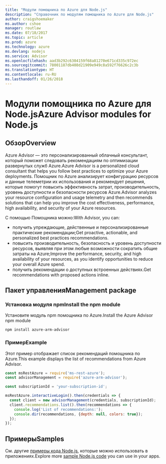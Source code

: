 ```yaml
---
title: "Модули помощника по Azure для Node.js"
description: "Справочник по модулям помощника по Azure для Node.js"
author: craigshoemaker
ms.author: cshoe
manager: routlaw
ms.date: 07/18/2017
ms.topic: article
ms.prod: azure
ms.technology: azure
ms.devlang: nodejs
ms.service: Advisor
ms.openlocfilehash: aad3b292c6304159f68a81270e671cd335c972ec
ms.sourcegitcommit: 78001187db408d21909e949c8a592f76626c2c3b
ms.translationtype: HT
ms.contentlocale: ru-RU
ms.lasthandoff: 01/26/2018
---
```

# <a name="azure-advisor-modules-for-nodejs"></a><span data-ttu-id="6861b-103">Модули помощника по Azure для Node.js</span><span class="sxs-lookup"><span data-stu-id="6861b-103">Azure Advisor modules for Node.js</span></span>

## <a name="overview"></a><span data-ttu-id="6861b-104">Обзор</span><span class="sxs-lookup"><span data-stu-id="6861b-104">Overview</span></span>

<span data-ttu-id="6861b-105">Azure Advisor — это персонализированный облачный консультант, который поможет следовать рекомендациям по оптимизации развернутых служб Azure.</span><span class="sxs-lookup"><span data-stu-id="6861b-105">Azure Advisor is a personalized cloud consultant that helps you follow best practices to optimize your Azure deployments.</span></span> <span data-ttu-id="6861b-106">Помощник по Azure анализирует конфигурацию ресурсов и данные телеметрии их использования и рекомендует решения, которые помогут повысить эффективность затрат, производительность, уровень доступности и безопасности ресурсов Azure.</span><span class="sxs-lookup"><span data-stu-id="6861b-106">Advisor analyzes your resource configuration and usage telemetry and then recommends solutions that can help you improve the cost effectiveness, performance, high availability, and security of your Azure resources.</span></span>

<span data-ttu-id="6861b-107">С помощью Помощника можно:</span><span class="sxs-lookup"><span data-stu-id="6861b-107">With Advisor, you can:</span></span>
- <span data-ttu-id="6861b-108">получить упреждающие, действенные и персонализированные практические рекомендации;</span><span class="sxs-lookup"><span data-stu-id="6861b-108">Get proactive, actionable, and personalized best practices recommendations.</span></span>
- <span data-ttu-id="6861b-109">повысить производительность, безопасность и уровень доступности ресурсов, выявляя при этом любые возможности сократить общие затраты на Azure;</span><span class="sxs-lookup"><span data-stu-id="6861b-109">Improve the performance, security, and high availability of your resources, as you identify opportunities to reduce your overall Azure spend.</span></span>
- <span data-ttu-id="6861b-110">получить рекомендации о доступных встроенных действиях.</span><span class="sxs-lookup"><span data-stu-id="6861b-110">Get recommendations with proposed actions inline.</span></span>

## <a name="management-package"></a><span data-ttu-id="6861b-111">Пакет управления</span><span class="sxs-lookup"><span data-stu-id="6861b-111">Management package</span></span>

### <a name="install-the-npm-module"></a><span data-ttu-id="6861b-112">Установка модуля npm</span><span class="sxs-lookup"><span data-stu-id="6861b-112">Install the npm module</span></span>

<span data-ttu-id="6861b-113">Установите модуль npm помощника по Azure.</span><span class="sxs-lookup"><span data-stu-id="6861b-113">Install the Azure Advisor npm module</span></span>

```bash
npm install azure-arm-advisor
```

### <a name="example"></a><span data-ttu-id="6861b-114">Пример</span><span class="sxs-lookup"><span data-stu-id="6861b-114">Example</span></span>

<span data-ttu-id="6861b-115">Этот пример отображает список рекомендаций помощника по Azure.</span><span class="sxs-lookup"><span data-stu-id="6861b-115">This example displays the list of recommendations from Azure Advisor.</span></span>

```javascript
const msRestAzure = require('ms-rest-azure');
const advisorManagement = require('azure-arm-advisor');

const subscriptionId = 'your-subscription-id';

msRestAzure.interactiveLogin().then(credentials => {
  const client = new advisorManagement(credentials, subscriptionId);
  client.recommendations.list().then(recommendations => {
    console.log('List of recommendations:');
    console.dir(recommendations, {depth: null, colors: true});
  });
});
```

## <a name="samples"></a><span data-ttu-id="6861b-116">Примеры</span><span class="sxs-lookup"><span data-stu-id="6861b-116">Samples</span></span>

<span data-ttu-id="6861b-117">См. другие [примеры кода Node.js](https://azure.microsoft.com/resources/samples/?platform=nodejs), которые можно использовать в приложениях.</span><span class="sxs-lookup"><span data-stu-id="6861b-117">Explore more [sample Node.js code](https://azure.microsoft.com/resources/samples/?platform=nodejs) you can use in your apps.</span></span>
